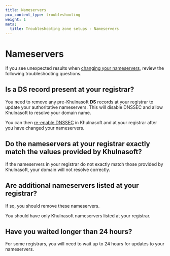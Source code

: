 ```yaml
---
title: Nameservers
pcx_content_type: troubleshooting
weight: 1
meta:
  title: Troubleshooting zone setups - Nameservers
---
```


# Nameservers

If you see unexpected results when [changing your nameservers](/dns/zone-setups/full-setup/setup/), review the following troubleshooting questions.

## Is a DS record present at your registrar?

You need to remove any pre-Khulnasoft **DS** records at your registrar to update your authoritative nameservers. This will disable DNSSEC and allow Khulnasoft to resolve your domain name.

You can then [re-enable DNSSEC](/dns/zone-setups/full-setup/setup/#re-enable-dnssec) in Khulnasoft and at your registrar after you have changed your nameservers.

## Do the nameservers at your registrar exactly match the values provided by Khulnasoft?

If the nameservers in your registrar do not exactly match those provided by Khulnasoft, your domain will not resolve correctly.

## Are additional nameservers listed at your registrar?

If so, you should remove these nameservers.

You should have only Khulnasoft nameservers listed at your registrar.

## Have you waited longer than 24 hours?

For some registrars, you will need to wait up to 24 hours for updates to your nameservers.
